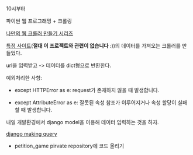 10시부터

파이썬 웹 프로그래밍 + 크롤링

[나만의 웹 크롤러 만들기 시리즈](https://beomi.github.io/gb-crawling/posts/2017-03-01-HowToMakeWebCrawler-Save-with-Django.html)

[특정 사이트](https://www1.president.go.kr/petitions/436901)(**절대 이 프로젝트와 관련이 없습니다** :))의 데이터를 가져오는 크롤러를 만들었다.

url을 입력받고 -> 데이터를 dict형으로 반환한다.

예외처리한 사항:
- except HTTPError as e:
request가 존재하지 않을 때 발생합니다.

- except AttributeError as e:
잘못된 속성 참조가 이루어지거나 속성 할당이 실패할 때 발생합니다.

내일 개발환경에서 django model을 이용해 데이터 입력하는 것을 하자.

[django making query](https://docs.djangoproject.com/en/2.1/topics/db/queries/)

+ petition_game pirvate repository에 코드 올리기

